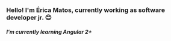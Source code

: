 <h3>Hello! I'm Érica Matos, currently working as software developer jr. 😊</h3>
<h5>I’m currently learning Angular 2+ </h5>
